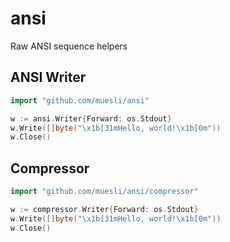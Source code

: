 # ansi

Raw ANSI sequence helpers

## ANSI Writer

```go
import "github.com/muesli/ansi"

w := ansi.Writer{Forward: os.Stdout}
w.Write([]byte("\x1b[31mHello, world!\x1b[0m"))
w.Close()
```

## Compressor

```go
import "github.com/muesli/ansi/compressor"

w := compressor.Writer{Forward: os.Stdout}
w.Write([]byte("\x1b[31mHello, world!\x1b[0m"))
w.Close()
```
